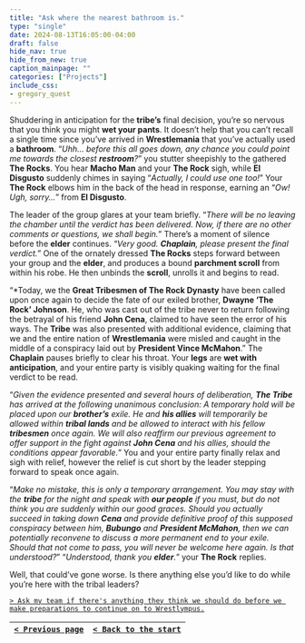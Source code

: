 ```yaml
---
title: "Ask where the nearest bathroom is."
type: "single"
date: 2024-08-13T16:05:00-04:00
draft: false
hide_nav: true
hide_from_new: true
caption_mainpage: ""
categories: ["Projects"]
include_css:
- gregory_quest
---
```


Shuddering in anticipation for the **tribe’s** final decision, you’re so nervous that you think you might **wet your pants**. It doesn’t help that you can’t recall a single time since you’ve arrived in **Wrestlemania** that you’ve actually used a **bathroom**. “*Uhh… before this all goes down, any chance you could point me towards the closest **restroom**?*” you stutter sheepishly to the gathered **The Rocks**. You hear **Macho Man** and your **The Rock** sigh, while **El Disgusto** suddenly chimes in saying “*Actually, I could use one too!*” Your **The Rock** elbows him in the back of the head in response, earning an “*Ow! Ugh, sorry…*” from **El Disgusto**.

The leader of the group glares at your team briefly. “*There will be no leaving the chamber until the verdict has been delivered. Now, if there are no other comments or questions, we shall begin.*” There’s a moment of silence before the **elder** continues. “*Very good. **Chaplain**, please present the final verdict.*” One of the ornately dressed **The Rocks** steps forward between your group and the **elder**, and produces a bound **parchment scroll** from within his robe. He then unbinds the **scroll**, unrolls it and begins to read.

“*Today, we the **Great Tribesmen of The Rock Dynasty** have been called upon once again to decide the fate of our exiled brother, **Dwayne ‘The Rock’ Johnson**. He, who was cast out of the tribe never to return following the betrayal of his friend **John Cena**, claimed to have seen the error of his ways. The **Tribe** was also presented with additional evidence, claiming that we and the entire nation of **Wrestlemania** were misled and caught in the middle of a conspiracy laid out by **President Vince McMahon**.” The **Chaplain** pauses briefly to clear his throat. Your **legs** are **wet with anticipation**, and your entire party is visibly quaking waiting for the final verdict to be read.

“*Given the evidence presented and several hours of deliberation, **The Tribe** has arrived at the following unanimous conclusion: A temporary hold will be placed upon our **brother’s** exile. He and **his allies** will temporarily be allowed within **tribal lands** and be allowed to interact with his fellow **tribesmen** once again. We will also reaffirm our previous agreement to offer support in the fight against **John Cena** and his allies, should the conditions appear favorable.*” You and your entire party finally relax and sigh with relief, however the relief is cut short by the leader stepping forward to speak once again.

“*Make no mistake, this is only a temporary arrangement. You may stay with the **tribe** for the night and speak with **our people** if you must, but do not think you are suddenly within our good graces. Should you actually succeed in taking down **Cena** and provide definitive proof of this supposed conspiracy between him, **Bubungo** and **President McMahon**, then we can potentially reconvene to discuss a more permanent end to your exile. Should that not come to pass, you will never be welcome here again. Is that understood?*” “*Understood, thank you **elder**.*” your **The Rock** replies.

Well, that could’ve gone worse. Is there anything else you’d like to do while you’re here with the tribal leaders?

[``> Ask my team if there's anything they think we should do before we make preparations to continue on to Wrestlympus.``](../147)

|[``< Previous page``](../145)|[``< Back to the start``](../)|
|---|---|